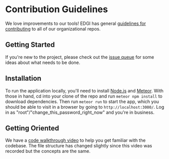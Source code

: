 # Contribution Guidelines

We love improvements to our tools! EDGI has general [guidelines for contributing](https://github.com/edgi-govdata-archiving/overview/blob/master/CONTRIBUTING.md) to all of our organizational repos.

## Getting Started

If you're new to the project, please check out the [issue queue](https://github.com/edgi-govdata-archiving/archivers.space/issues) for some ideas about what needs to be done.

## Installation

To run the application locally, you'll need to install [Node.js](https://nodejs.org/en/download/) and [Meteor](https://www.meteor.com/install). With those in hand, cd into your clone of the repo and run `meteor npm install` to download dependencies. Then run `meteor run` to start the app, which you should be able to visit in a browser by going to `http://localhost:3000/`. Log in as "root"/"change_this_password_right_now" and you're in business.

## Getting Oriented

We have a [code walkthrough video](https://youtu.be/v-1nrXCIHn8) to help you get familiar with the codebase. The file structure has changed slightly since this video was recorded but the concepts are the same.
